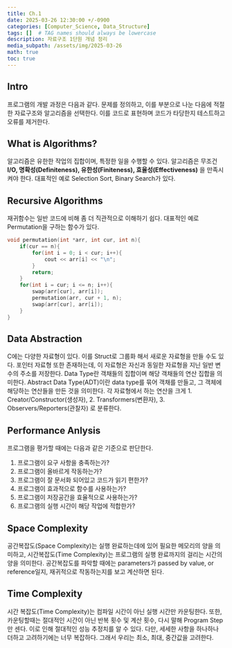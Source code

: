 ```yaml
---
title: Ch.1
date: 2025-03-26 12:30:00 +/-0900
categories: [Computer_Science, Data_Structure]
tags: []  # TAG names should always be lowercase
description: 자료구조 1단원 개념 정리 
media_subpath: /assets/img/2025-03-26
math: true
toc: true
---
```

## Intro
프로그램의 개발 과정은 다음과 같다.
문제를 정의하고, 이를 부분으로 나눈 다음에 적절한 자료구조와 알고리즘을 선택한다. 이를 코드로 표현하며 코드가 타당한지 테스트하고 오류를 제거한다.

## What is Algorithms?
알고리즘은 유한한 작업의 집합이며, 특정한 일을 수행할 수 있다.
알고리즘은 무조건 **I/O, 명확성(Definiteness), 유한성(Finiteness), 효율성(Effectiveness)** 을 만족시켜야 한다.
대표적인 예로 Selection Sort, Binary Search가 있다.

## Recursive Algorithms
재귀함수는 일반 코드에 비해 좀 더 직관적으로 이해하기 쉽다. 대표적인 예로 Permutation을 구하는 함수가 있다.
```c++
void permutation(int *arr, int cur, int n){
    if(cur == n){
        for(int i = 0; i < cur; i++){
            cout << arr[i] << "\n";
        }
        return;
    }
    for(int i = cur; i <= n; i++){
        swap(arr[cur], arr[i]);
        permutation(arr, cur + 1, n);
        swap(arr[cur], arr[i]);
    }
}
```

## Data Abstraction
C에는 다양한 자료형이 있다. 이를 Struct로 그룹화 해서 새로운 자료형을 만들 수도 있다. 포인터 자료형 또한 존재하는데, 이 자료형은 자신과 동일한 자료형을 지닌 일반 변수의 주소를 저장한다. Data Type란 객채들의 집합이며 해당 객채들의 연산 집합을 의미한다. Abstract Data Type(ADT)이란 data type를 묶어 객채를 만들고, 그 객체에 해당하는 연산들을 만든 것을 의미한다. 각 자료형에서 하는 연산을 크게 1. Creator/Constructor(생성자), 2. Transformers(변환자), 3. Observers/Reporters(관찰자) 로 분류한다.

## Performance Anlysis
프로그램을 평가할 때에는 다음과 같은 기준으로 판단한다.
1. 프로그램이 요구 사항을 충족하는가?
2. 프로그램이 올바르게 작동하는가?
3. 프로그램이 잘 문서화 되어있고 코드가 읽기 편한가?
4. 프로그램이 효과적으로 함수를 사용하는가?
5. 프로그램이 저장공간을 효율적으로 사용하는가?
6. 프로그램의 실행 시간이 해당 작업에 적합한가?

## Space Complexity   
공간복잡도(Space Complexity)는 실행 완료하는데에 있어 필요한 메모리의 양을 의미하고, 시간복잡도(Time Complexity)는 프로그램의 실행 완료까지의 걸리는 시간의 양을 의미한다.
공간복잡도를 파악할 때에는 parameters가 passed by value, or reference일지, 재귀적으로 작동하는지를 보고 계산하면 된다.

## Time Complexity
시간 복잡도(Time Complexity)는 컴파일 시간이 아닌 실행 시간만 카운팅한다. 또한, 카운팅할때는 절대적인 시간이 아닌 반복 횟수 및 계산 횟수, 다시 말해 Program Step만 센다. 이로 인해 절대적인 성능 추정치를 알 수 있다. 다만, 세세한 사항을 하나하나 더하고 고려하기에는 너무 복잡하다. 그래서 우리는 최소, 최대, 중간값을 고려한다. 